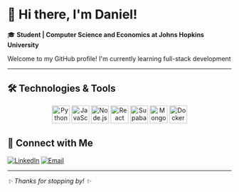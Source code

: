 # 👋 Hi there, I'm Daniel!

🎓 **Student | Computer Science and Economics at Johns Hopkins University**

Welcome to my GitHub profile! I'm currently learning full-stack development

---

## 🛠️ Technologies & Tools

<div align="center">

  <img src="https://cdn.jsdelivr.net/gh/devicons/devicon/icons/python/python-original.svg" alt="Python" width="40" height="40"/>
  <img src="https://cdn.jsdelivr.net/gh/devicons/devicon/icons/javascript/javascript-original.svg" alt="JavaScript" width="40" height="40"/>
  <img src="https://cdn.jsdelivr.net/gh/devicons/devicon/icons/nodejs/nodejs-original.svg" alt="Node.js" width="40" height="40"/>
  <img src="https://cdn.jsdelivr.net/gh/devicons/devicon/icons/react/react-original.svg" alt="React" width="40" height="40"/>
  <img src="https://cdn.jsdelivr.net/gh/devicons/devicon@latest/icons/supabase/supabase-original.svg" alt="Supabase" width="40" height="40" />
  <img src="https://cdn.jsdelivr.net/gh/devicons/devicon/icons/mongodb/mongodb-original.svg" alt="MongoDB" width="40" height="40"/>
  <img src="https://cdn.jsdelivr.net/gh/devicons/devicon/icons/docker/docker-original.svg" alt="Docker" width="40" height="40"/>
  
</div>


## 🤝 Connect with Me

[![LinkedIn](https://img.shields.io/badge/LinkedIn-Connect-blue?logo=linkedin)](https://www.linkedin.com/in/dsung1/)
[![Email](https://img.shields.io/badge/Email-Contact-red?logo=gmail)](mailto:dsung2455@gmail.comm)

---

*✨ Thanks for stopping by! ✨*
